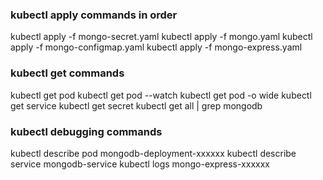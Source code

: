 ### kubectl apply commands in order

kubectl apply -f mongo-secret.yaml
kubectl apply -f mongo.yaml
kubectl apply -f mongo-configmap.yaml 
kubectl apply -f mongo-express.yaml

### kubectl get commands
kubectl get pod
kubectl get pod --watch
kubectl get pod -o wide
kubectl get service
kubectl get secret
kubectl get all | grep mongodb

### kubectl debugging commands
kubectl describe pod mongodb-deployment-xxxxxx
kubectl describe service mongodb-service
kubectl logs mongo-express-xxxxxx

